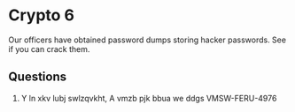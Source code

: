 # Crypto 6
Our officers have obtained password dumps storing hacker passwords. See if you can crack them.

## Questions
1. Y ln xkv lubj swlzqvkht, A vmzb pjk bbua we ddgs VMSW-FERU-4976	
